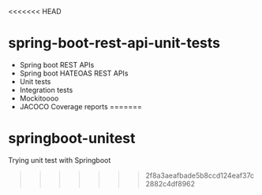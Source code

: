 <<<<<<< HEAD
# spring-boot-rest-api-unit-tests

- Spring boot REST APIs
- Spring boot HATEOAS REST APIs
- Unit tests
- Integration tests
- Mockitoooo
- JACOCO Coverage reports
=======
# springboot-unitest
Trying unit test with Springboot
>>>>>>> 2f8a3aeafbade5b8ccd124eaf37c2882c4df8962
